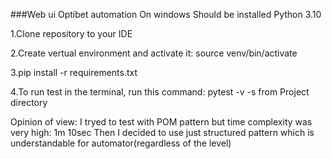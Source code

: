 ###Web ui Optibet automation On windows 
Should be installed Python 3.10

1.Clone repository to your IDE

2.Create vertual environment and activate it:  source venv/bin/activate

3.pip install -r requirements.txt

4.To run test in the terminal, run this command: pytest -v -s from Project directory

Opinion of view:
I tryed to test with POM pattern but time complexity was very high: 1m 10sec
Then I decided to use just structured pattern which is understandable for automator(regardless of the level)
